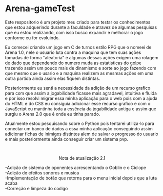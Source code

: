 # Arena-gameTest

<p>Este respositorio é um projeto meu criado para testar os conhecimentos que estou adquerindo durante a faculdade e atravez de algumas pesquisas que eu estou realizando, com isso busco expandir e melhorar o jogo conforme eu for evoluindo.</p>
<p>Eu comecei criando um jogo em C de turnos estilo RPG que o nomeei de Arena 1.0, nele o usuario luta contra a maquina que tem suas ações tomadas de forma "aleatoria" e algumas dessas ações exigem uma rolagem de dado que dependendo do numero muda as estatisticas do golpe trazendo assim um pouco mais de dinamismo e sorte ao jogo fazendo com que mesmo que o usario e a maquina realizem as mesmas ações em uma outra partida ainda assim elas fiquem distintas.</p>
<p>Posteriormente eu senti a necessidade da adição de um recurso grafico para com que assim a jogabilidade ficasse mais agradavel, intuitiva e fluida e por isso resolvi migrar essa minha aplicação para o web pois com a ajuda do HTML e do CSS eu consiguia adicionar esse recurso grafico e com o JavaScript eu mantinha toda a essência da jogabilidade antiga e assim que surgiu o Arena 2.0 que é onde eu tinha parado.</p>
<p>Atualmente estou pesquisando sobre o Python pois tentarei utiliza-lo para conectar um banco de dados a essa minha aplicação conseguindo assim adicionar fichas de inimigos distintos alem de salvar o progresso do usuario e mais posteriormente ainda conseguir criar um sistema pvp.</p>
<br>
<center><p>Nota de atualização 2.1</p></center>
-Adição de sistema de oponentes acrescentando o Goblin e o Ciclope
<br>-Adição de efeitos sonoros e musica
<br>-Implementação de botão que retorna para o menu inicial depois que a luta acaba
<br>-Correção e limpeza do codigo
